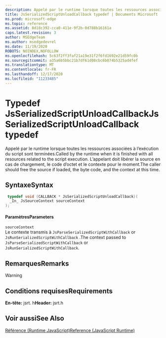 ```yaml
---
description: Appelé par le runtime lorsque toutes les ressources associées à l’exécution du script sont terminées. L’appelant doit libérer la source en cas de chargement, le code d’octet et le contexte pour le moment.
title: JsSerializedScriptUnloadCallback typedef | Documents Microsoft
ms.prod: microsoft-edge
ms.topic: reference
ms.assetid: 8d18c392-cca0-411e-9f2b-0d788b16161a
caps.latest.revision: 3
author: MSEdgeTeam
ms.author: msedgedevrel
ms.date: 11/19/2020
ROBOTS: NOINDEX,NOFOLLOW
ms.openlocfilehash: 5c63f2ff3faf21a19e31f2f6fd1692e21d59fc0b
ms.sourcegitcommit: a35a6b5bbc21b7df61d08cbc6b074b5325ad4fef
ms.translationtype: MT
ms.contentlocale: fr-FR
ms.lasthandoff: 12/17/2020
ms.locfileid: "11233485"
---
```

# <span data-ttu-id="c7ff2-104">Typedef JsSerializedScriptUnloadCallback</span><span class="sxs-lookup"><span data-stu-id="c7ff2-104">JsSerializedScriptUnloadCallback typedef</span></span>

<span data-ttu-id="c7ff2-105">Appelé par le runtime lorsque toutes les ressources associées à l’exécution du script sont terminées.</span><span class="sxs-lookup"><span data-stu-id="c7ff2-105">Called by the runtime when it is finished with all resources related to the script execution.</span></span> <span data-ttu-id="c7ff2-106">L’appelant doit libérer la source en cas de chargement, le code d’octet et le contexte pour le moment.</span><span class="sxs-lookup"><span data-stu-id="c7ff2-106">The caller should free the source if loaded, the byte code, and the context at this time.</span></span>  
  
## <span data-ttu-id="c7ff2-107">Syntaxe</span><span class="sxs-lookup"><span data-stu-id="c7ff2-107">Syntax</span></span>  
  
```cpp  
 typedef void (CALLBACK * JsSerializedScriptUnloadCallback)(  
  _In_ JsSourceContext sourceContext  
);  
```  
  
#### <span data-ttu-id="c7ff2-108">Paramètres</span><span class="sxs-lookup"><span data-stu-id="c7ff2-108">Parameters</span></span>  
 `sourceContext`  
 <span data-ttu-id="c7ff2-109">Le contexte transmis à `JsParseSerializedScriptWithCallback` or `JsRunSerializedScriptWithCallback` .</span><span class="sxs-lookup"><span data-stu-id="c7ff2-109">The context passed to `JsParseSerializedScriptWithCallback` or `JsRunSerializedScriptWithCallback`.</span></span>  
  
## <span data-ttu-id="c7ff2-110">Remarques</span><span class="sxs-lookup"><span data-stu-id="c7ff2-110">Remarks</span></span>  
  
> [!WARNING]
## <span data-ttu-id="c7ff2-111">Conditions requises</span><span class="sxs-lookup"><span data-stu-id="c7ff2-111">Requirements</span></span>  
 <span data-ttu-id="c7ff2-112">**En-tête:** jsrt. h</span><span class="sxs-lookup"><span data-stu-id="c7ff2-112">**Header:** jsrt.h</span></span>  
  
## <span data-ttu-id="c7ff2-113">Voir aussi</span><span class="sxs-lookup"><span data-stu-id="c7ff2-113">See Also</span></span>  
 [<span data-ttu-id="c7ff2-114">Référence (Runtime JavaScript)</span><span class="sxs-lookup"><span data-stu-id="c7ff2-114">Reference (JavaScript Runtime)</span></span>](../chakra-hosting/reference-javascript-runtime.md)
